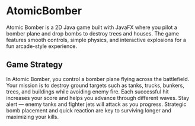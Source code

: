 # AtomicBomber
Atomic Bomber is a 2D Java game built with JavaFX where you pilot a bomber plane and drop bombs to destroy trees and houses. The game features smooth controls, simple physics, and interactive explosions for a fun arcade-style experience.

## Game Strategy

In Atomic Bomber, you control a bomber plane flying across the battlefield. Your mission is to destroy ground targets such as tanks, trucks, bunkers, trees, and buildings while avoiding enemy fire. Each successful hit increases your score and helps you advance through different waves.
Stay alert — enemy tanks and fighter jets will attack as you progress. Strategic bomb placement and quick reaction are key to surviving longer and maximizing your kills.